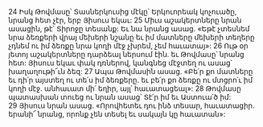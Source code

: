 24 Իսկ Թովմասը՝ Տասներկուսից մէկը՝ Երկուորեակ կոչուածը, նրանց հետ չէր, երբ Յիսուս եկաւ: 25 Միւս աշակերտները նրան ասացին, թէ՝ Տիրոջը տեսանք: Եւ նա նրանց ասաց. «Եթէ չտեսնեմ նրա ձեռքերի վրայ մեխերի նշանը եւ իմ մատները մեխերի տեղերը չդնեմ ու իմ ձեռքը նրա կողի մէջ չխրեմ, չեմ հաւատայ»:
26 Ութ օր յետոյ աշակերտները դարձեալ ներսում էին. եւ Թովմասը՝ նրանց հետ: Յիսուս եկաւ փակ դռներով, կանգնեց մէջտեղ ու ասաց՝ խաղաղութի՜ւն ձեզ: 27 Ապա Թովմասին ասաց. «Բե՛ր քո մատները եւ դի՛ր այստեղ ու տե՛ս իմ ձեռքերը. եւ բե՛ր քո ձեռքը ու մտցրո՛ւ իմ կողի մէջ. անհաւատ մի՛ եղիր, այլ՝ հաւատացեալ»: 28 Թովմասը պատասխան տուեց ու նրան ասաց՝ Տէ՛ր իմ եւ Աստուա՛ծ իմ: 29 Յիսուս նրան ասաց. «Որովհետեւ դու ինձ տեսար, հաւատացիր. երանի՜ նրանց, որոնք չեն տեսել եւ սակայն կը հաւատան»:
